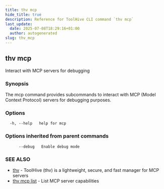 ```yaml
---
title: thv mcp
hide_title: true
description: Reference for ToolHive CLI command `thv mcp`
last_update:
  date: 2025-07-08T18:29:16+01:00
  author: autogenerated
slug: thv_mcp
---
```


## thv mcp

Interact with MCP servers for debugging

### Synopsis

The mcp command provides subcommands to interact with MCP (Model Context Protocol) servers for debugging purposes.

### Options

```
  -h, --help   help for mcp
```

### Options inherited from parent commands

```
      --debug   Enable debug mode
```

### SEE ALSO

* [thv](thv.md)	 - ToolHive (thv) is a lightweight, secure, and fast manager for MCP servers
* [thv mcp list](thv_mcp_list.md)	 - List MCP server capabilities


